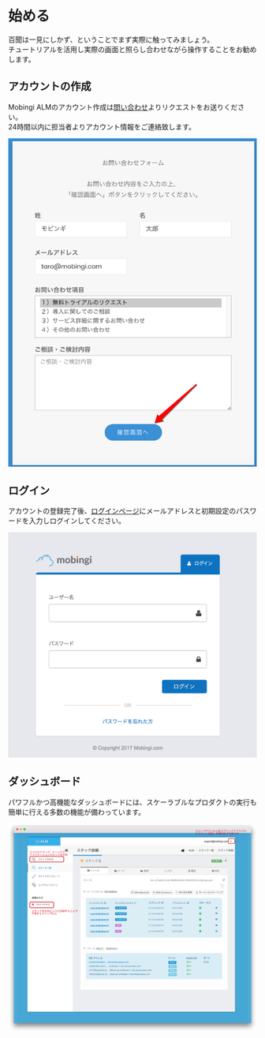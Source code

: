 # 始める

百聞は一見にしかず、ということでまず実際に触ってみましょう。  
チュートリアルを活用し実際の画面と照らし合わせながら操作することをお勧めします。

## アカウントの作成

Mobingi ALMのアカウント作成は[問い合わせ](https://mobingi.co.jp/contact)よりリクエストをお送りください。  
24時間以内に担当者よりアカウント情報をご連絡致します。

![](.gitbook/assets/registerjp.png)

## ログイン

アカウントの登録完了後、[ログインページ](https://console.mobingi.com/login)にメールアドレスと初期設定のパスワードを入力しログインしてください。

![](.gitbook/assets/loginjp.png)

## ダッシュボード

パワフルかつ高機能なダッシュボードには、スケーラブルなプロダクトの実行も簡単に行える多数の機能が備わっています。

![](.gitbook/assets/consolejp.png)

